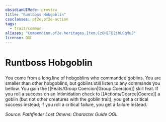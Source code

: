 ```yaml
---
obsidianUIMode: preview
title: "Runtboss Hobgoblin"
cssclasses: pf2e,pf2e-action
tags:
  - trait/common
aliases: "Compendium.pf2e.heritages.Item.CzOHITB2ihLGqMuJ"
license: OGL
---
```

# Runtboss Hobgoblin

### 






You come from a long line of hobgoblins who commanded goblins. You are smaller than other hobgoblins, but goblins still listen to any commands you bellow. You gain the [[Feats/Group Coercion|Group Coercion]] skill feat. If you roll a success on an Intimidation check to [[Actions/Coerce|Coerce]] a goblin (but not other creatures with the goblin trait), you get a critical success instead; if you roll a critical failure, you get a failure instead.

*Source: Pathfinder Lost Omens: Character Guide*
*OGL*